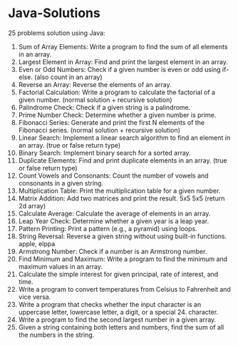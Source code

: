 # Java-Solutions
25 problems solution using Java:
1. Sum of Array Elements: Write a program to find the sum of all elements in an array.
2. Largest Element in Array: Find and print the largest element in an array.
3. Even or Odd Numbers: Check if a given number is even or odd using if-else. (also count in an array)
4. Reverse an Array: Reverse the elements of an array.
5. Factorial Calculation: Write a program to calculate the factorial of a given number. (normal solution + recursive solution)
6. Palindrome Check: Check if a given string is a palindrome.
7. Prime Number Check: Determine whether a given number is prime.
8. Fibonacci Series: Generate and print the first N elements of the Fibonacci series. (normal solution + recursive solution)
9. Linear Search: Implement a linear search algorithm to find an element in an array. (true or false return type)
10. Binary Search: Implement binary search for a sorted array. 
11. Duplicate Elements: Find and print duplicate elements in an array. (true or false return type)
12. Count Vowels and Consonants: Count the number of vowels and consonants in a given string.
13. Multiplication Table: Print the multiplication table for a given number.
14. Matrix Addition: Add two matrices and print the result. 5x5 5x5 (return 2d array)
15. Calculate Average: Calculate the average of elements in an array.
16. Leap Year Check: Determine whether a given year is a leap year.
17. Pattern Printing: Print a pattern (e.g., a pyramid) using loops.
18. String Reversal: Reverse a given string without using built-in functions. apple, elppa
19. Armstrong Number: Check if a number is an Armstrong number.
20. Find Minimum and Maximum: Write a program to find the minimum and maximum values in an array.
21. Calculate the simple interest for given principal, rate of interest, and time.
22. Write a program to convert temperatures from Celsius to Fahrenheit and vice versa.
23. Write a program that checks whether the input character is an uppercase letter, lowercase letter, a digit, or a special 24. character.
24. Write a program to find the second largest number in a given array.
25. Given a string containing both letters and numbers, find the sum of all the numbers in the string.
